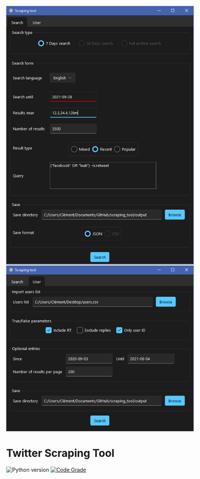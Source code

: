 ![alt text](https://github.com/Wazzabeee/scraping_tool/blob/main/src/images/screenshots/search_tab.PNG?raw=true)
![alt text](https://github.com/Wazzabeee/scraping_tool/blob/main/src/images/screenshots/user_tab.PNG?raw=true)
# Twitter Scraping Tool
 
![Python version](https://img.shields.io/badge/Python-3.8-blue)
[![Code Grade](https://www.code-inspector.com/project/29438/score/svg)](https://frontend.code-inspector.com/project/29438/dashboard)



